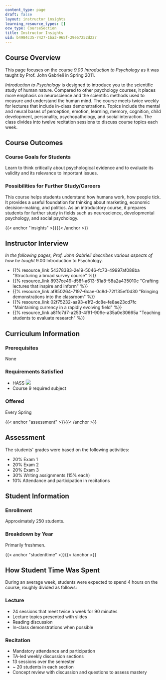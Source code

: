 ```yaml
---
content_type: page
draft: false
layout: instructor_insights
learning_resource_types: []
ocw_type: CourseSection
title: Instructor Insights
uid: b4984c35-7427-1ba3-965f-29e67252d227
---
```

## Course Overview

This page focuses on the course _9.00_ _Introduction to Psychology_ as it was taught by Prof. John Gabrieli in Spring 2011.

_Introduction to Psychology_ is designed to introduce you to the scientific study of human nature. Compared to other psychology courses, it places more emphasis on neuroscience and the scientific methods used to measure and understand the human mind. The course meets twice weekly for lectures that include in-class demonstrations. Topics include the mental and neural bases of perception, emotion, learning, memory, cognition, child development, personality, psychopathology, and social interaction. The class divides into twelve recitation sessions to discuss course topics each week.

## Course Outcomes

### Course Goals for Students

Learn to think critically about psychological evidence and to evaluate its validity and its relevance to important issues.

### Possibilities for Further Study/Careers

This course helps students understand how humans work, how people tick. It provides a useful foundation for thinking about marketing, economic decision-making, and politics. As an introductory course, it prepares students for further study in fields such as neuroscience, developmental psychology, and social psychology.

{{< anchor "insights" >}}{{< /anchor >}}

## Instructor Interview

_In the following pages, Prof. John Gabrieli describes various aspects of how he taught_ 9.00 Introduction to Psychology.

- {{% resource_link 54378383-2e19-5046-fc73-49997af088ba "Structuring a broad survey course" %}}
- {{% resource_link 8937ce49-d58f-a613-51a8-58a2a435010c "Crafting lectures that inspire and inform" %}}
- {{% resource_link af850264-7197-6cae-0c8d-72f135ef0d30 "Bringing demonstrations into the classroom" %}}
- {{% resource_link 02f75232-aa93-e1f2-dc8e-fe8ae23cd7fc "Maintaining currency in a rapidly evolving field" %}}
- {{% resource_link a81fc7d7-a253-4f91-909e-a35a0e30665a "Teaching students to evaluate research" %}}

## Curriculum Information

### Prerequisites

None

### Requirements Satisfied

- HASS ![](/images/educator/icon-question-hass.png)
- Course 9 required subject

### Offered

Every Spring

{{< anchor "assessment" >}}{{< /anchor >}}

## Assessment

The students' grades were based on the following activities:

- 20% Exam 1
- 20% Exam 2
- 20% Exam 3
- 30% Writing assignments (15% each)
- 10% Attendance and participation in recitations

## Student Information

### Enrollment

Approximately 250 students.

### Breakdown by Year

Primarily freshmen.

{{< anchor "studenttime" >}}{{< /anchor >}}

## How Student Time Was Spent

During an average week, students were expected to spend 4 hours on the course, roughly divided as follows:

### Lecture

- 24 sessions that meet twice a week for 90 minutes
- Lecture topics presented with slides
- Reading discussion
- In-class demonstrations when possible

### Recitation

- Mandatory attendance and participation
- TA-led weekly discussion sections
- 13 sessions over the semester
- ~ 20 students in each section
- Concept review with discussion and questions to assess mastery